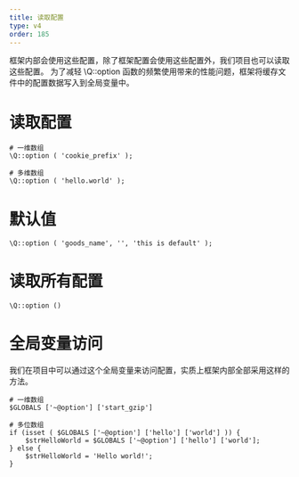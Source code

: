 ```yaml
---
title: 读取配置
type: v4
order: 185
---
```


框架内部会使用这些配置，除了框架配置会使用这些配置外，我们项目也可以读取这些配置。
为了减轻 \Q::option 函数的频繁使用带来的性能问题，框架将缓存文件中的配置数据写入到全局变量中。

# 读取配置
~~~
# 一维数组
\Q::option ( 'cookie_prefix' );

# 多维数组
\Q::option ( 'hello.world' );
~~~

# 默认值
~~~
\Q::option ( 'goods_name', '', 'this is default' );
~~~

# 读取所有配置
~~~
\Q::option ()
~~~

# 全局变量访问
我们在项目中可以通过这个全局变量来访问配置，实质上框架内部全部采用这样的方法。
~~~
# 一维数组
$GLOBALS ['~@option'] ['start_gzip']

# 多位数组
if (isset ( $GLOBALS ['~@option'] ['hello'] ['world'] )) {
    $strHelloWorld = $GLOBALS ['~@option'] ['hello'] ['world'];
} else {
    $strHelloWorld = 'Hello world!';
}
~~~